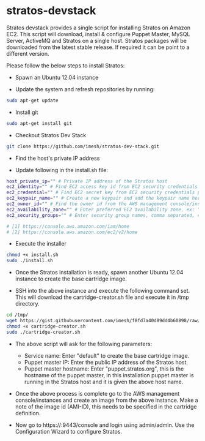 stratos-devstack
=================

Stratos devstack provides a single script for installing Stratos on Amazon EC2. This script will download, install & configure Puppet Master, MySQL Server, ActiveMQ and Stratos on a single host. Stratos packages will be downloaded from the latest stable release. If required it can be point to a different version.

Please follow the below steps to install Stratos:

- Spawn an Ubuntu 12.04 instance

- Update the system and refresh repositories by running:
```bash
sudo apt-get update
```
- Install git
```bash
sudo apt-get install git
```
- Checkout Stratos Dev Stack
```bash
git clone https://github.com/imesh/stratos-dev-stack.git
```
- Find the host's private IP address

- Update following in the install.sh file:
```bash
host_private_ip="" # Private IP address of the Stratos host
ec2_identity="" # Find EC2 access key id from EC2 security credentials page [1]
ec2_credential="" # Find EC2 secret key from EC2 security credentials page [1]
ec2_keypair_name="" # Create a new keypair and add the keypair name here, ex: "us-east-key1.pem"
ec2_owner_id="" # Find the owner id from the AWS management console/instances/Stratos host instance [2]
ec2_availability_zone="" # Enter preferred EC2 availability zone, ex: "us-east-1a"
ec2_security_groups="" # Enter security group names, comma separated, ex: "all-tcp-udp-icmp"

# [1] https://console.aws.amazon.com/iam/home
# [2] https://console.aws.amazon.com/ec2/v2/home
```

- Execute the installer
```bash
chmod +x install.sh
sudo ./install.sh
```

- Once the Stratos installation is ready, spawn another Ubuntu 12.04 instance to create the base cartridge image.

- SSH into the above instance and execute the following command set. This will download the cartridge-creator.sh file and execute it in /tmp directory.
```bash
cd /tmp/
wget https://gist.githubusercontent.com/imesh/f8fd7a40d89dd4b60898/raw/48087c76b853632cf12474ba909bc355fe861666/cartridge-creator.sh
chmod +x cartridge-creator.sh
sudo ./cartridge-creator.sh
```

- The above script will ask for the following parameters:
  - Service name: Enter "default" to create the base cartridge image.
  - Puppet master IP: Enter the public IP address of the Stratos host.
  - Puppet master hostname: Enter "puppet.stratos.org", this is the hostname of the puppet master, in this installation puppet master is running in the Stratos host and it is given the above host name.
  
- Once the above process is complete go to the AWS management console/instances and create an image from the above instance. Make a note of the image id (AMI-ID), this needs to be specified in the cartridge definition.

- Now go to https://<stratos-host-public-ip>:9443/console and login using admin/admin. Use the Configuration Wizard to configure Stratos.
